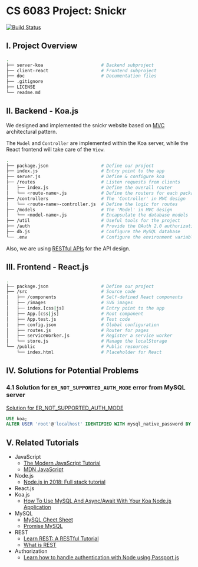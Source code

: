 # CS 6083 Project: Snickr

[![Build Status](https://travis-ci.com/alex-myzhao/snickr.svg?branch=master)](https://travis-ci.com/alex-myzhao/snickr)

## I. Project Overview
```bash
.
├── server-koa                      # Backend subproject
├── client-react                    # Frontend subproject
├── doc                             # Documentation files
├── .gitignore
├── LICENSE
└── readme.md
```

## II. Backend - Koa.js
We designed and implemented the snickr website based on [MVC](https://en.wikipedia.org/wiki/Model–view–controller) architectural pattern.

The `Model` and `Controller` are implemented within the Koa server, while the React frontend will take care of the `View`.

```bash
.
├── package.json                    # Define our project
├── index.js                        # Entry point to the app
├── server.js                       # Define & configure koa
├── /routes                         # Listen requests from clients
│   ├── index.js                    # Define the overall router
│   └── <route-name>.js             # Define the routers for each package
├── /controllers                    # The 'Controller' in MVC design
│   └── <route-name>-controller.js  # Define the logic for routes
├── /models                         # The 'Model' in MVC design
│   └── <model-name>.js             # Encapsulate the database models
├── /util                           # Useful tools for the project
├── /auth                           # Provide the OAuth 2.0 authorization
├── db.js                           # Configure the MySQL database
└── .env                            # Configure the environment variables
```

Also, we are using [RESTful APIs](https://en.wikipedia.org/wiki/Representational_state_transfer) for the API design.


## III. Frontend - React.js
```bash
.
├── package.json                    # Define our project
├── /src                            # Source code
│   ├── /components                 # Self-defined React components
│   ├── /images                     # SVG images
│   ├── index.[css|js]              # Entry point to the app
│   ├── App.[css|js]                # Root component
│   ├── App.test.js                 # Test code
│   ├── config.json                 # Global configuration
│   ├── routes.js                   # Router for pages
│   ├── serviceWorker.js            # Register a service worker
│   └── store.js                    # Manage the localStorage
└── /public                         # Public resources
    └── index.html                  # Placeholder for React
```


## IV. Solutions for Potential Problems

### 4.1 Solution for `ER_NOT_SUPPORTED_AUTH_MODE` error from MySQL server
[Solution for ER_NOT_SUPPORTED_AUTH_MODE](https://stackoverflow.com/questions/44946270/er-not-supported-auth-mode-mysql-server)
```SQL
USE koa;
ALTER USER 'root'@'localhost' IDENTIFIED WITH mysql_native_password BY 'password';
```


## V. Related Tutorials
- JavaScript
    - [The Modern JavaScript Tutorial](https://javascript.info)
    - [MDN Java​Script](https://developer.mozilla.org/en-US/docs/Web/JavaScript)
- Node.js
    - [Node.js in 2018: Full stack tutorial](https://medium.com/jtribe/node-js-in-2018-full-stack-tutorial-with-koa-react-redux-sagas-and-mongodb-14a7efaee4d4)
- React.js
- Koa.js
    - [How To Use MySQL And Async/Await With Your Koa Node.js Application](https://blog.innermonkdesign.com/how-to-use-mysql-and-asyncawait-with-your-koa-node-js-application/)
- MySQL
    - [MySQL Cheet Sheet](https://devhints.io/mysql)
    - [Promise MySQL](https://www.npmjs.com/package/promise-mysql)
- REST
    - [Learn REST: A RESTful Tutorial](https://www.restapitutorial.com)
    - [What is REST](https://restfulapi.net)
- Authorization
    - [Learn how to handle authentication with Node using Passport.js](https://medium.freecodecamp.org/learn-how-to-handle-authentication-with-node-using-passport-js-4a56ed18e81e)
